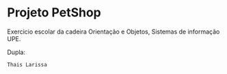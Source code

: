 # Projeto PetShop

Exercicio escolar da cadeira Orientação e Objetos, Sistemas de informação UPE.

Dupla:
```Davyd Braz E 
Thais Larissa
```
